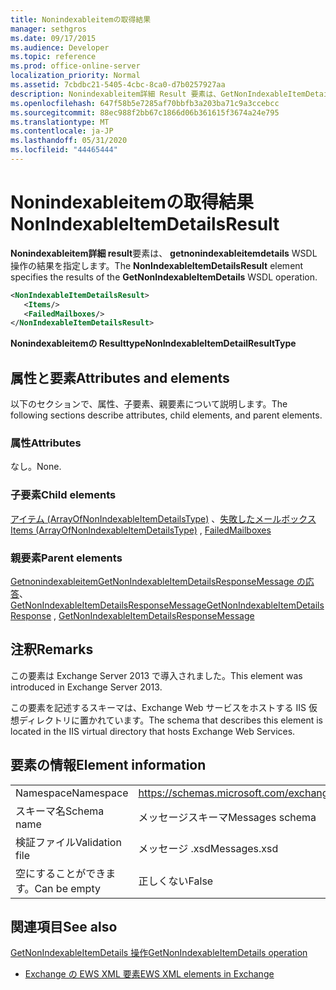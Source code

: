 ```yaml
---
title: Nonindexableitemの取得結果
manager: sethgros
ms.date: 09/17/2015
ms.audience: Developer
ms.topic: reference
ms.prod: office-online-server
localization_priority: Normal
ms.assetid: 7cbdbc21-5405-4cbc-8ca0-d7b0257927aa
description: Nonindexableitem詳細 Result 要素は、GetNonIndexableItemDetails WSDL 操作の結果を指定します。
ms.openlocfilehash: 647f58b5e7285af70bbfb3a203ba71c9a3ccebcc
ms.sourcegitcommit: 88ec988f2bb67c1866d06b361615f3674a24e795
ms.translationtype: MT
ms.contentlocale: ja-JP
ms.lasthandoff: 05/31/2020
ms.locfileid: "44465444"
---
```

# <a name="nonindexableitemdetailsresult"></a><span data-ttu-id="80ce6-103">Nonindexableitemの取得結果</span><span class="sxs-lookup"><span data-stu-id="80ce6-103">NonIndexableItemDetailsResult</span></span>

<span data-ttu-id="80ce6-104">**Nonindexableitem詳細 result**要素は、 **getnonindexableitemdetails** WSDL 操作の結果を指定します。</span><span class="sxs-lookup"><span data-stu-id="80ce6-104">The **NonIndexableItemDetailsResult** element specifies the results of the **GetNonIndexableItemDetails** WSDL operation.</span></span> 
  
```XML
<NonIndexableItemDetailsResult>
   <Items/>
   <FailedMailboxes/>
</NonIndexableItemDetailsResult>
```

 <span data-ttu-id="80ce6-105">**Nonindexableitemの Resulttype**</span><span class="sxs-lookup"><span data-stu-id="80ce6-105">**NonIndexableItemDetailResultType**</span></span>
## <a name="attributes-and-elements"></a><span data-ttu-id="80ce6-106">属性と要素</span><span class="sxs-lookup"><span data-stu-id="80ce6-106">Attributes and elements</span></span>

<span data-ttu-id="80ce6-107">以下のセクションで、属性、子要素、親要素について説明します。</span><span class="sxs-lookup"><span data-stu-id="80ce6-107">The following sections describe attributes, child elements, and parent elements.</span></span>
  
### <a name="attributes"></a><span data-ttu-id="80ce6-108">属性</span><span class="sxs-lookup"><span data-stu-id="80ce6-108">Attributes</span></span>

<span data-ttu-id="80ce6-109">なし。</span><span class="sxs-lookup"><span data-stu-id="80ce6-109">None.</span></span>
  
### <a name="child-elements"></a><span data-ttu-id="80ce6-110">子要素</span><span class="sxs-lookup"><span data-stu-id="80ce6-110">Child elements</span></span>

<span data-ttu-id="80ce6-111">[アイテム (ArrayOfNonIndexableItemDetailsType)](items-arrayofnonindexableitemdetailstype.md) 、[失敗したメールボックス](failedmailboxes.md)</span><span class="sxs-lookup"><span data-stu-id="80ce6-111">[Items (ArrayOfNonIndexableItemDetailsType)](items-arrayofnonindexableitemdetailstype.md) , [FailedMailboxes](failedmailboxes.md)</span></span>
  
### <a name="parent-elements"></a><span data-ttu-id="80ce6-112">親要素</span><span class="sxs-lookup"><span data-stu-id="80ce6-112">Parent elements</span></span>

<span data-ttu-id="80ce6-113">[GetnonindexableitemGetNonIndexableItemDetailsResponseMessage の応答](getnonindexableitemdetailsresponse.md)、 [GetNonIndexableItemDetailsResponseMessage](getnonindexableitemdetailsresponsemessage.md)</span><span class="sxs-lookup"><span data-stu-id="80ce6-113">[GetNonIndexableItemDetailsResponse](getnonindexableitemdetailsresponse.md) , [GetNonIndexableItemDetailsResponseMessage](getnonindexableitemdetailsresponsemessage.md)</span></span>
  
## <a name="remarks"></a><span data-ttu-id="80ce6-114">注釈</span><span class="sxs-lookup"><span data-stu-id="80ce6-114">Remarks</span></span>

<span data-ttu-id="80ce6-115">この要素は Exchange Server 2013 で導入されました。</span><span class="sxs-lookup"><span data-stu-id="80ce6-115">This element was introduced in Exchange Server 2013.</span></span>
  
<span data-ttu-id="80ce6-116">この要素を記述するスキーマは、Exchange Web サービスをホストする IIS 仮想ディレクトリに置かれています。</span><span class="sxs-lookup"><span data-stu-id="80ce6-116">The schema that describes this element is located in the IIS virtual directory that hosts Exchange Web Services.</span></span>
  
## <a name="element-information"></a><span data-ttu-id="80ce6-117">要素の情報</span><span class="sxs-lookup"><span data-stu-id="80ce6-117">Element information</span></span>

|||
|:-----|:-----|
|<span data-ttu-id="80ce6-118">Namespace</span><span class="sxs-lookup"><span data-stu-id="80ce6-118">Namespace</span></span>  <br/> |https://schemas.microsoft.com/exchange/services/2006/messages  <br/> |
|<span data-ttu-id="80ce6-119">スキーマ名</span><span class="sxs-lookup"><span data-stu-id="80ce6-119">Schema name</span></span>  <br/> |<span data-ttu-id="80ce6-120">メッセージスキーマ</span><span class="sxs-lookup"><span data-stu-id="80ce6-120">Messages schema</span></span>  <br/> |
|<span data-ttu-id="80ce6-121">検証ファイル</span><span class="sxs-lookup"><span data-stu-id="80ce6-121">Validation file</span></span>  <br/> |<span data-ttu-id="80ce6-122">メッセージ .xsd</span><span class="sxs-lookup"><span data-stu-id="80ce6-122">Messages.xsd</span></span>  <br/> |
|<span data-ttu-id="80ce6-123">空にすることができます。</span><span class="sxs-lookup"><span data-stu-id="80ce6-123">Can be empty</span></span>  <br/> |<span data-ttu-id="80ce6-124">正しくない</span><span class="sxs-lookup"><span data-stu-id="80ce6-124">False</span></span>  <br/> |
   
## <a name="see-also"></a><span data-ttu-id="80ce6-125">関連項目</span><span class="sxs-lookup"><span data-stu-id="80ce6-125">See also</span></span>



[<span data-ttu-id="80ce6-126">GetNonIndexableItemDetails 操作</span><span class="sxs-lookup"><span data-stu-id="80ce6-126">GetNonIndexableItemDetails operation</span></span>](getnonindexableitemdetails-operation.md)


- [<span data-ttu-id="80ce6-127">Exchange の EWS XML 要素</span><span class="sxs-lookup"><span data-stu-id="80ce6-127">EWS XML elements in Exchange</span></span>](ews-xml-elements-in-exchange.md)

